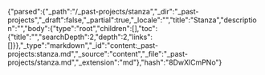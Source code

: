 {"parsed":{"_path":"/_past-projects/stanza","_dir":"_past-projects","_draft":false,"_partial":true,"_locale":"","title":"Stanza","description":"","body":{"type":"root","children":[],"toc":{"title":"","searchDepth":2,"depth":2,"links":[]}},"_type":"markdown","_id":"content:_past-projects:stanza.md","_source":"content","_file":"_past-projects/stanza.md","_extension":"md"},"hash":"8DwXlCmPNo"}